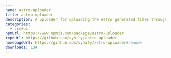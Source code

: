 ```yaml
---
name: astro-uploader
title: astro-uploader
description: A uploader for uploading the Astro generated files through the S3 API.
categories:
  - css+ui
npmUrl: https://www.npmjs.com/package/astro-uploader
repoUrl: https://github.com/syhily/astro-uploader
homepageUrl: https://github.com/syhily/astro-uploader#readme
downloads: 134
---
```


